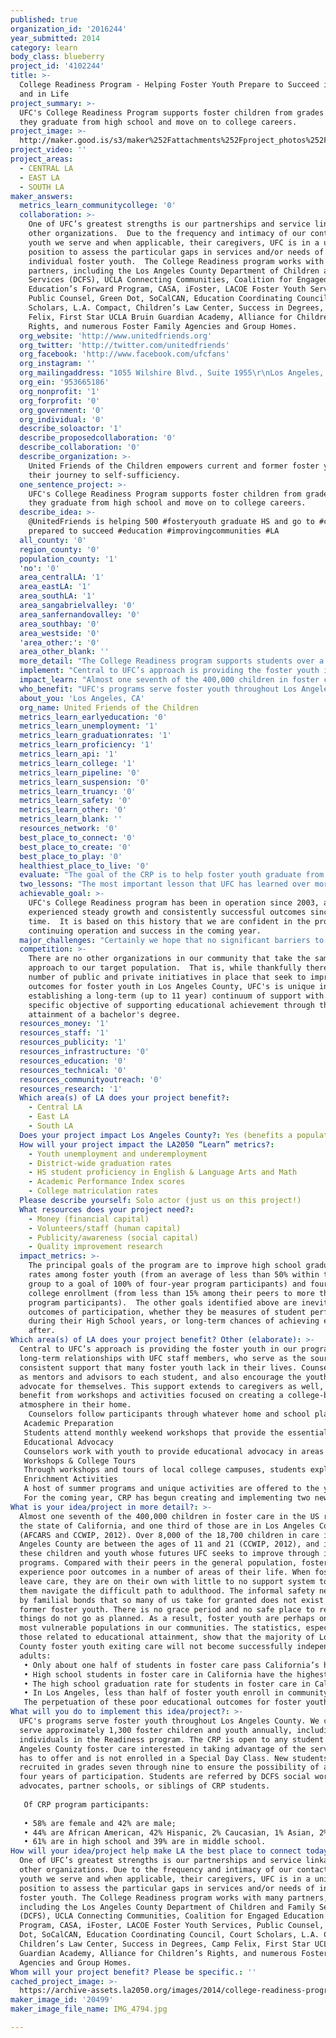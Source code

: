 ```yaml
---
published: true
organization_id: '2016244'
year_submitted: 2014
category: learn
body_class: blueberry
project_id: '4102244'
title: >-
  College Readiness Program - Helping Foster Youth Prepare to Succeed in College
  and in Life
project_summary: >-
  UFC's College Readiness Program supports foster children from grades 7-12 so
  they graduate from high school and move on to college careers.
project_image: >-
  http://maker.good.is/s3/maker%252Fattachments%252Fproject_photos%252Fimages%252F20499%252Fdisplay%252FIMG_4794.jpg=c570x385
project_video: ''
project_areas:
  - CENTRAL LA
  - EAST LA
  - SOUTH LA
maker_answers:
  metrics_learn_communitycollege: '0'
  collaboration: >-
    One of UFC’s greatest strengths is our partnerships and service linkage with
    other organizations.  Due to the frequency and intimacy of our contact with
    youth we serve and when applicable, their caregivers, UFC is in a unique
    position to assess the particular gaps in services and/or needs of
    individual foster youth.  The College Readiness program works with many
    partners, including the Los Angeles County Department of Children and Family
    Services (DCFS), UCLA Connecting Communities, Coalition for Engaged
    Education’s Forward Program, CASA, iFoster, LACOE Foster Youth Services,
    Public Counsel, Green Dot, SoCalCAN, Education Coordinating Council, Court
    Scholars, L.A. Compact, Children’s Law Center, Success in Degrees, Camp
    Felix, First Star UCLA Bruin Guardian Academy, Alliance for Children’s
    Rights, and numerous Foster Family Agencies and Group Homes.
  org_website: 'http://www.unitedfriends.org'
  org_twitter: 'http://twitter.com/unitedfriends'
  org_facebook: 'http://www.facebook.com/ufcfans'
  org_instagram: ''
  org_mailingaddress: "1055 Wilshire Blvd., Suite 1955\r\nLos Angeles, CA  90017"
  org_ein: '953665186'
  org_nonprofit: '1'
  org_forprofit: '0'
  org_government: '0'
  org_individual: '0'
  describe_soloactor: '1'
  describe_proposedcollaboration: '0'
  describe_collaboration: '0'
  describe_organization: >-
    United Friends of the Children empowers current and former foster youth on
    their journey to self-sufficiency.
  one_sentence_project: >-
    UFC's College Readiness Program supports foster children from grades 7-12 so
    they graduate from high school and move on to college careers.
  describe_idea: >-
    @UnitedFriends is helping 500 #fosteryouth graduate HS and go to #college
    prepared to succeed #education #improvingcommunities #LA
  all_county: '0'
  region_county: '0'
  population_county: '1'
  'no': '0'
  area_centralLA: '1'
  area_eastLA: '1'
  area_southLA: '1'
  area_sangabrielvalley: '0'
  area_sanfernandovalley: '0'
  area_southbay: '0'
  area_westside: '0'
  'area_other:': '0'
  area_other_blank: ''
  more_detail: "The College Readiness program supports students over a six-year period, from seventh through 12th grades.  Through one-on-one support and a variety of workshops and other activities, participation in the program helps students to complete their high-school degree,graduate four year college eligible, and apply to college. \r\n\r\nAmong students who will have been involved in the Readiness program for four years or more, we project that 100% will earn a high school diploma and 85% go on to attend a four year university (50%) or community college (35%).  By helping them to attain a degree, we can set the youth we serve on a path to lifelong success."
  implement: "Central to UFC’s approach is providing the foster youth in our programs with long-term relationships with UFC staff members, who serve as the source of consistent support that many foster youth lack in their lives.  Counselors act as mentors and advisors to each student, and also encourage the youth to advocate for themselves. This support extends to caregivers as well, who benefit from workshops and activities focused on creating a college-bound atmosphere in their home. \r\n Counselors follow participants through whatever home and school placement changes they may experience.  As the average California foster youth experiences at least three placement changes during their time in foster care, this component is key to their success.  Program activities include:\r\nAcademic Preparation\r\nStudents attend monthly weekend workshops that provide the essential information to create a clear path to college.  Counselors work with students to help them set academic and personal goals and create an academic plan to meet those goals. Students are provided with supplemental services that may include tutoring, SAT preparation, and referrals to other services.  \r\nEducational Advocacy\r\nCounselors work with youth to provide educational advocacy in areas surrounding IEPs, TILPs and TDMs in addition to coordinating access to support services with CSWs.\r\nWorkshops & College Tours\r\nThrough workshops and tours of local college campuses, students explore college and career options, develop cultural awareness and enhance their academic skills.  In addition, monthly workshops support eligible seniors in the program as they apply to colleges, and to assist them in making application for financial aid.  \r\nEnrichment Activities\r\nA host of summer programs and unique activities are offered to the youth to support their personal development and expose them to career opportunities.\r\nFor the coming year, CRP has begun creating and implementing two new initiatives: an Alternate Track for to prepare non-four-year college bound students for success through a year-long workshop series, college visits and specialized services; and a six-month extension of services for all CRP graduates - including access to the usual services e.g. tutoring, as well as one-on-one support in the preparation of personal transition plans. "
  impact_learn: "Almost one seventh of the 400,000 children in foster care in the US reside in the state of California, and one third of those are in Los Angeles County (AFCARS and CCWIP, 2012). Over 8,000 of the 18,700 children in care in Los Angeles County are between the ages of 11 and 21 (CCWIP, 2012), and it is these children and youth whose futures UFC seeks to improve through its programs. Compared with their peers in the general population, foster youth experience poor outcomes in a number of areas of their life. When foster youth leave care, they are on their own with little to no support system to help them navigate the difficult path to adulthood. The informal safety net built by familial bonds that so many of us take for granted does not exist for many former foster youth. There is no grace period and no safe place to return when things do not go as planned. As a result, foster youth are perhaps one of the most vulnerable populations in our communities. The statistics, especially those related to educational attainment, show that the majority of Los Angeles County foster youth exiting care will not become successfully independent as adults:\r\n•\tOnly about one half of students in foster care pass California’s high school exit exam in grade 10, compared to 76% of all 10th graders \r\n•\tHigh school students in foster care in California have the highest dropout rate at 8%, compared to 3 to 5% for other at-risk student subgroups\r\n•\tThe high school graduation rate for students in foster care in California is lower, at 58%, than other at-risk student subgroups, whose rates range from 60 to 79%\r\n•\tIn Los Angeles, less than half of foster youth enroll in community college, and in one study, only 2% of these received Associate’s degrees and 2% met criteria for transfer to a four-year program in the University of California or California State University systems \r\nThe perpetuation of these poor educational outcomes for foster youth results in (1) the personal potential of thousands of individuals going unrealized; (2) great stores of energy, experience, and talent that could benefit our communities, going untapped; and (3) many of these individuals using disproportionate amounts of public services, either through welfare assistance or incarceration. UFC’s model interventions have proven that a relatively small, well-timed investment in foster youth can unlock the potential of this vulnerable population to become an invaluable asset to our communities.\r\n\r\n"
  who_benefit: "UFC's programs serve foster youth throughout Los Angeles County.  We currently serve approximately 1,300 foster children and youth annually, including 500 individuals in the Readiness program. The CRP is open to any student in Los Angeles County foster care interested in taking advantage of the services UFC has to offer and is not enrolled in a Special Day Class.  New students are recruited in grades seven through nine to ensure the possibility of at least four years of participation.  Students are referred by DCFS social workers, advocates, partner schools, or siblings of CRP students.\r\n\r\nOf CRP program participants:\r\n\r\n•\t58% are female and 42% are male;\r\n•\t44% are African American, 42% Hispanic, 2% Caucasian, 1% Asian, 2% Bi Racial, and 9% Other/NA; and\r\n•\t61% are in high school and 39% are in middle school. \r\n"
  about_you: 'Los Angeles, CA'
  org_name: United Friends of the Children
  metrics_learn_earlyeducation: '0'
  metrics_learn_unemployment: '1'
  metrics_learn_graduationrates: '1'
  metrics_learn_proficiency: '1'
  metrics_learn_api: '1'
  metrics_learn_college: '1'
  metrics_learn_pipeline: '0'
  metrics_learn_suspension: '0'
  metrics_learn_truancy: '0'
  metrics_learn_safety: '0'
  metrics_learn_other: '0'
  metrics_learn_blank: ''
  resources_network: '0'
  best_place_to_connect: '0'
  best_place_to_create: '0'
  best_place_to_play: '0'
  healthiest_place_to_live: '0'
  evaluate: "The goal of the CRP is to help foster youth graduate from high school four-year college eligible.  UFC’s Education programs have clear quantitative goals, against which progress is continually measured.  Target outcomes for the College Readiness Program include the following:\r\n•\t95% will earn a high school diploma\r\n•\t85% will go to college\r\n-\t50% will matriculate directly to a four-year college\r\n-\t35% will attend community college\r\nUFC has also identified the following major milestones that indicate progress toward the goal of graduating ready to succeed at a four-year college:  (1) students are maintaining stability in their foster care and school placements; (2) students are completing their A-G courses; (3) students are participating consistently in the program and seeking Counselor input; (4) students pass the CAHSEE;  (5) students are graduating from high school; (6) students apply to a variety of colleges; (7) students are accepted to a four-year university or college.  UFC College Counselors use our Social Solutions Effort to Outcomes (ETO) database to record all programmatic information, including progress on milestones.\r\nIn addition to educational attainment, UFC seeks to improve participants’ overall social and emotional well-being. For all of UFC’s programs, we have identified three critical areas of emotional stability that we want to improve in the youth we serve: resilience, self-esteem, and depression. We will measure changes in these domains using validated and reliable psychometric assessments. Specifically, we will use the 10-item Connor-Davidson Resilience Scale to measure increases in resilience; the Rosenberg Self-Esteem Scale to measure increases in self-esteem; and the Patient Health Questionnaire to measure decreases in depression. We will administer these assessments at program intake and then on an annual basis thereafter until program exit to measure change over time. Because the indicator of emotional stability is a new area of measurement for UFC, we have not yet established a target of the number and percentage of youth with improved emotional stability. However, once we capture baseline information and/or have at least one year of data, we will likely set and adjust targets accordingly. We hope to begin implementing the emotional stability assessments, at least as a pilot, during the 2014-15 academic year.\r\n"
  two_lessons: "The most important lesson that UFC has learned over more than 30 years service to foster youth in our community is that stable, consistent, long-term relationships are key to successful outcomes.  \r\n\r\nThe second, which forms the basis of our approach, is that four-year college attendance and achievement of the bachelor's degree are uniquely effective in assuring foster youth emerge as successful, independent adults."
  achievable_goal: >-
    UFC's College Readiness program has been in operation since 2003, and has
    experienced steady growth and consistently successful outcomes since that
    time.  It is based on this history that we are confident in the program's
    continuing operation and success in the coming year.
  major_challenges: "Certainly we hope that no significant barriers to successful implementation will arise, while we prepare for any number of potential problems.  In early 2014, for example, we noted that new student enrollment in the program was not at a pace to allow us to reach our goal for number of students served.  We addressed the issue by increasing our outreach efforts, simplifying the application process, and other measures that resulted in significantly improved recruitment numbers in the second half of the 2013-2014 year, allowing us to reach our target service numbers.  Always, we like all nonprofit organizations face resource challenges which, as noted below, we are addressing by intensifying our search for new sources of funding and by diversifying our fundraising initiatives.\r\nFinally, during the past year we have been working to refine the range of data we collect on program participants and their outcomes.  This effort will allow us to better identify barriers to student success and implement program modifications that target those areas."
  competition: >-
    There are no other organizations in our community that take the same
    approach to our target population.  That is, while thankfully there are any
    number of public and private initiatives in place that seek to improve
    outcomes for foster youth in Los Angeles County, UFC's is unique in
    establishing a long-term (up to 11 year) continuum of support with the
    specific objective of supporting educational achievement through the
    attainment of a bachelor's degree.  
  resources_money: '1'
  resources_staff: '1'
  resources_publicity: '1'
  resources_infrastructure: '0'
  resources_education: '0'
  resources_technical: '0'
  resources_communityoutreach: '0'
  resources_research: '1'
  Which area(s) of LA does your project benefit?:
    - Central LA
    - East LA
    - South LA
  Does your project impact Los Angeles County?: Yes (benefits a population of LA County)
  How will your project impact the LA2050 “Learn” metrics?:
    - Youth unemployment and underemployment
    - District-wide graduation rates
    - HS student proficiency in English & Language Arts and Math
    - Academic Performance Index scores
    - College matriculation rates
  Please describe yourself: Solo actor (just us on this project!)
  What resources does your project need?:
    - Money (financial capital)
    - Volunteers/staff (human capital)
    - Publicity/awareness (social capital)
    - Quality improvement research
  impact_metrics: >-
    The principal goals of the program are to improve high school graduation
    rates among foster youth (from an average of less than 50% within their peer
    group to a goal of 100% of four-year program participants) and four-year
    college enrollment (from less than 15% among their peers to more than 50% of
    program participants).  The other goals identified above are inevitable
    outcomes of participation, whether they be measures of student performance
    during their High School years, or long-term chances of achieving employment
    after.
Which area(s) of LA does your project benefit? Other (elaborate): >-
  Central to UFC’s approach is providing the foster youth in our programs with
  long-term relationships with UFC staff members, who serve as the source of
  consistent support that many foster youth lack in their lives. Counselors act
  as mentors and advisors to each student, and also encourage the youth to
  advocate for themselves. This support extends to caregivers as well, who
  benefit from workshops and activities focused on creating a college-bound
  atmosphere in their home. 
    Counselors follow participants through whatever home and school placement changes they may experience. As the average California foster youth experiences at least three placement changes during their time in foster care, this component is key to their success. Program activities include:
   Academic Preparation
   Students attend monthly weekend workshops that provide the essential information to create a clear path to college. Counselors work with students to help them set academic and personal goals and create an academic plan to meet those goals. Students are provided with supplemental services that may include tutoring, SAT preparation, and referrals to other services. 
   Educational Advocacy
   Counselors work with youth to provide educational advocacy in areas surrounding IEPs, TILPs and TDMs in addition to coordinating access to support services with CSWs.
   Workshops & College Tours
   Through workshops and tours of local college campuses, students explore college and career options, develop cultural awareness and enhance their academic skills. In addition, monthly workshops support eligible seniors in the program as they apply to colleges, and to assist them in making application for financial aid. 
   Enrichment Activities
   A host of summer programs and unique activities are offered to the youth to support their personal development and expose them to career opportunities.
   For the coming year, CRP has begun creating and implementing two new initiatives: an Alternate Track for to prepare non-four-year college bound students for success through a year-long workshop series, college visits and specialized services; and a six-month extension of services for all CRP graduates - including access to the usual services e.g. tutoring, as well as one-on-one support in the preparation of personal transition plans.
What is your idea/project in more detail?: >-
  Almost one seventh of the 400,000 children in foster care in the US reside in
  the state of California, and one third of those are in Los Angeles County
  (AFCARS and CCWIP, 2012). Over 8,000 of the 18,700 children in care in Los
  Angeles County are between the ages of 11 and 21 (CCWIP, 2012), and it is
  these children and youth whose futures UFC seeks to improve through its
  programs. Compared with their peers in the general population, foster youth
  experience poor outcomes in a number of areas of their life. When foster youth
  leave care, they are on their own with little to no support system to help
  them navigate the difficult path to adulthood. The informal safety net built
  by familial bonds that so many of us take for granted does not exist for many
  former foster youth. There is no grace period and no safe place to return when
  things do not go as planned. As a result, foster youth are perhaps one of the
  most vulnerable populations in our communities. The statistics, especially
  those related to educational attainment, show that the majority of Los Angeles
  County foster youth exiting care will not become successfully independent as
  adults:
   • Only about one half of students in foster care pass California’s high school exit exam in grade 10, compared to 76% of all 10th graders 
   • High school students in foster care in California have the highest dropout rate at 8%, compared to 3 to 5% for other at-risk student subgroups
   • The high school graduation rate for students in foster care in California is lower, at 58%, than other at-risk student subgroups, whose rates range from 60 to 79%
   • In Los Angeles, less than half of foster youth enroll in community college, and in one study, only 2% of these received Associate’s degrees and 2% met criteria for transfer to a four-year program in the University of California or California State University systems 
   The perpetuation of these poor educational outcomes for foster youth results in (1) the personal potential of thousands of individuals going unrealized; (2) great stores of energy, experience, and talent that could benefit our communities, going untapped; and (3) many of these individuals using disproportionate amounts of public services, either through welfare assistance or incarceration. UFC’s model interventions have proven that a relatively small, well-timed investment in foster youth can unlock the potential of this vulnerable population to become an invaluable asset to our communities.
What will you do to implement this idea/project?: >-
  UFC's programs serve foster youth throughout Los Angeles County. We currently
  serve approximately 1,300 foster children and youth annually, including 500
  individuals in the Readiness program. The CRP is open to any student in Los
  Angeles County foster care interested in taking advantage of the services UFC
  has to offer and is not enrolled in a Special Day Class. New students are
  recruited in grades seven through nine to ensure the possibility of at least
  four years of participation. Students are referred by DCFS social workers,
  advocates, partner schools, or siblings of CRP students.
   
   Of CRP program participants:
   
   • 58% are female and 42% are male;
   • 44% are African American, 42% Hispanic, 2% Caucasian, 1% Asian, 2% Bi Racial, and 9% Other/NA; and
   • 61% are in high school and 39% are in middle school.
How will your idea/project help make LA the best place to connect today? In LA2050?: >-
  One of UFC’s greatest strengths is our partnerships and service linkage with
  other organizations. Due to the frequency and intimacy of our contact with
  youth we serve and when applicable, their caregivers, UFC is in a unique
  position to assess the particular gaps in services and/or needs of individual
  foster youth. The College Readiness program works with many partners,
  including the Los Angeles County Department of Children and Family Services
  (DCFS), UCLA Connecting Communities, Coalition for Engaged Education’s Forward
  Program, CASA, iFoster, LACOE Foster Youth Services, Public Counsel, Green
  Dot, SoCalCAN, Education Coordinating Council, Court Scholars, L.A. Compact,
  Children’s Law Center, Success in Degrees, Camp Felix, First Star UCLA Bruin
  Guardian Academy, Alliance for Children’s Rights, and numerous Foster Family
  Agencies and Group Homes.
Whom will your project benefit? Please be specific.: ''
cached_project_image: >-
  https://archive-assets.la2050.org/images/2014/college-readiness-program-helping-foster-youth-prepare-to-succeed-in-college-and-in-life/maker.good.is/s3/maker%252Fattachments%252Fproject_photos%252Fimages%252F20499%252Fdisplay%252FIMG_4794.jpg=c570x385.jpg
maker_image_id: '20499'
maker_image_file_name: IMG_4794.jpg

---
```

